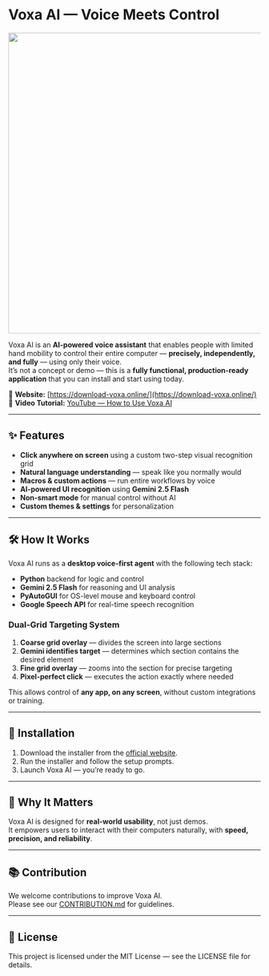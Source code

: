 # Voxa AI — Voice Meets Control


<img src="https://i.ibb.co/DfRSvMRQ/main-Ta-Ec-Poef-Xw.png"  width="600">

Voxa AI is an **AI-powered voice assistant** that enables people with limited hand mobility to control their entire computer — **precisely, independently, and fully** — using only their voice.  
It’s not a concept or demo — this is a **fully functional, production-ready application** that you can install and start using today.

🔗 **Website:** [https://download-voxa.online/](https://download-voxa.online/)  
🎥 **Video Tutorial:** [YouTube — How to Use Voxa AI](https://www.youtube.com/watch?v=Nz9TFwHUPGk&t=1s)

---

## ✨ Features

- **Click anywhere on screen** using a custom two-step visual recognition grid
- **Natural language understanding** — speak like you normally would
- **Macros & custom actions** — run entire workflows by voice
- **AI-powered UI recognition** using **Gemini 2.5 Flash**
- **Non-smart mode** for manual control without AI
- **Custom themes & settings** for personalization

---

## 🛠 How It Works

Voxa AI runs as a **desktop voice-first agent** with the following tech stack:

- **Python** backend for logic and control
- **Gemini 2.5 Flash** for reasoning and UI analysis
- **PyAutoGUI** for OS-level mouse and keyboard control
- **Google Speech API** for real-time speech recognition

### Dual-Grid Targeting System
1. **Coarse grid overlay** — divides the screen into large sections
2. **Gemini identifies target** — determines which section contains the desired element
3. **Fine grid overlay** — zooms into the section for precise targeting
4. **Pixel-perfect click** — executes the action exactly where needed

This allows control of **any app, on any screen**, without custom integrations or training.

---

## 🚀 Installation

1. Download the installer from the [official website](https://download-voxa.online/).
2. Run the installer and follow the setup prompts.
3. Launch Voxa AI — you’re ready to go.

---

## 📌 Why It Matters

Voxa AI is designed for **real-world usability**, not just demos.  
It empowers users to interact with their computers naturally, with **speed, precision, and reliability**.

---

## 📚 Contribution

We welcome contributions to improve Voxa AI.  
Please see our [CONTRIBUTION.md](CONTRIBUTION.md) for guidelines.

---

## 📜 License

This project is licensed under the MIT License — see the LICENSE file for details.
